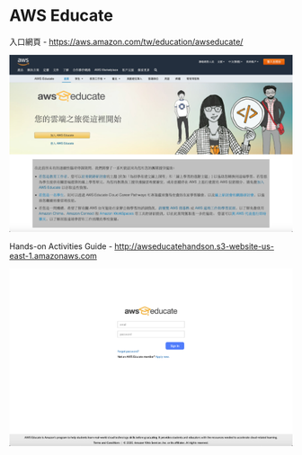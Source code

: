 # AWS Educate

入口網頁 - https://aws.amazon.com/tw/education/awseducate/

![](https://github.com/ycwang812/AWS-Educate/blob/master/images/AWS%20Educate.png)

Hands-on Activities Guide - http://awseducatehandson.s3-website-us-east-1.amazonaws.com

![](https://github.com/ycwang812/AWS-Educate/blob/master/images/AWS%20Educate%20Login.png)
